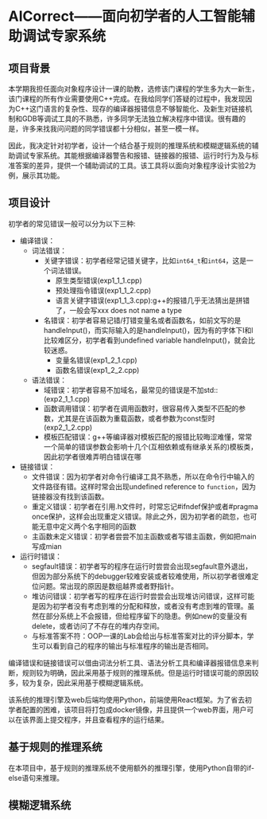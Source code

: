 # AICorrect——面向初学者的人工智能辅助调试专家系统

## 项目背景

本学期我担任面向对象程序设计一课的助教，选修该门课程的学生多为大一新生，该门课程的所有作业需要使用C++完成。在我给同学们答疑的过程中，我发现因为C++这门语言的复杂性、现存的编译器报错信息不够智能化、及新生对链接机制和GDB等调试工具的不熟悉，许多同学无法独立解决程序中错误。很有趣的是，许多来找我问问题的同学错误都十分相似，甚至一模一样。

因此，我决定针对初学者，设计一个结合基于规则的推理系统和模糊逻辑系统的辅助调试专家系统。其能根据编译器警告和报错、链接器的报错、运行时行为及与标准答案的差异，提供一个辅助调试的工具。该工具将以面向对象程序设计实验2为例，展示其功能。

## 项目设计

初学者的常见错误一般可以分为以下三种:
- 编译错误：
  - 词法错误：
    - 关键字错误：初学者经常记错关键字，比如`int64_t`和`int64`，这是一个词法错误。
      - 原生类型错误(exp1_1_1.cpp)
      - 预处理指令错误(exp1_1_2.cpp)
      - 语言关键字错误(exp1_1_3.cpp):g++的报错几乎无法猜出是拼错了，一般会写xxx does not name a type
    - 名错误：初学者容易记错/打错变量名或者函数名，如前文写的是handleInput()，而实际输入的是handlelnput()，因为有的字体下I和l比较难区分，初学者看到undefined variable handlelnput()，就会比较迷惑。
      - 变量名错误(exp1_2_1.cpp)
      - 函数名错误(exp1_2_2.cpp)
  - 语法错误：
    - 域错误：初学者容易不加域名，最常见的错误是不加std::(exp2_1_1.cpp)
    - 函数调用错误：初学者在调用函数时，很容易传入类型不匹配的参数，尤其是在该函数为重载函数，或者参数为const型时(exp2_1_2.cpp)
    - 模板匹配错误：g++等编译器对模板匹配的报错比较晦涩难懂，常常一个简单的错误参数会影响十几个(互相依赖或有继承关系的)模板类，因此初学者很难弄明白错误在哪
- 链接错误：
  - 文件错误：因为初学者对命令行编译工具不熟悉，所以在命令行中输入的文件路径有错。这样时常会出现undefined reference to `function`，因为链接器没有找到该函数。
  - 重定义错误：初学者在引用.h文件时，时常忘记#ifndef保护或者#pragma once保护，这样会出现重定义错误。除此之外，因为初学者的疏忽，也可能无意中定义两个名字相同的函数
  - 主函数未定义错误：初学者尝尝不加主函数或者写错主函数，例如把main写成mian
- 运行时错误：
  - segfault错误：初学者写的程序在运行时尝尝会出现segfault意外退出，但因为部分系统下的debugger较难安装或者较难使用，所以初学者很难定位问题。常出现的原因是数组越界或者野指针。
  - 堆访问错误：初学者写的程序在运行时尝尝会出现堆访问错误，这样可能是因为初学者没有考虑到堆的分配和释放，或者没有考虑到堆的管理。虽然在部分系统上不会报错，但给程序留下的隐患。例如new的变量没有delete，或者访问了不存在的堆内存空间。
  - 与标准答案不符：OOP一课的Lab会给出与标准答案对比的评分脚本，学生可以看到自己的程序的输出与标准程序的输出是否相同。

编译错误和链接错误可以借由词法分析工具、语法分析工具和编译器报错信息来判断，规则较为明确，因此采用基于规则的推理系统。但是运行时错误可能的原因较多，较为复杂，因此采用基于模糊逻辑系统。

该系统的推理引擎及web后端均使用Python，前端使用React框架。为了省去初学者配置的困难，该项目将打包成docker镜像，并且提供一个web界面，用户可以在该界面上提交程序，并且查看程序的运行结果。

## 基于规则的推理系统

在本项目中，基于规则的推理系统不使用额外的推理引擎，使用Python自带的if-else语句来推理。



## 模糊逻辑系统


